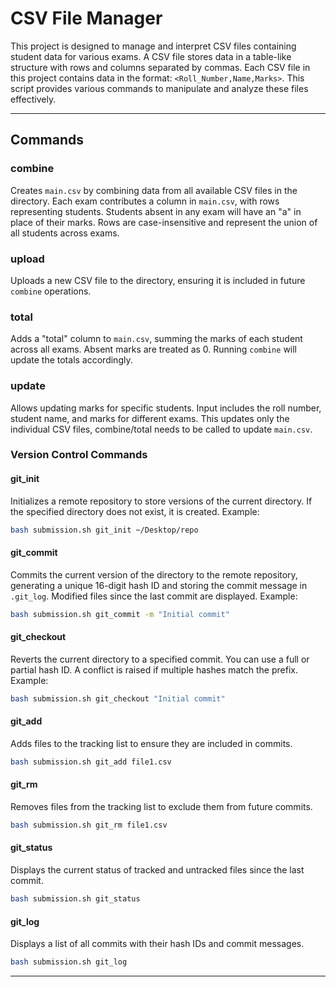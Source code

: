 # CSV File Manager

This project is designed to manage and interpret CSV files containing student data for various exams. A CSV file stores data in a table-like structure with rows and columns separated by commas. Each CSV file in this project contains data in the format:
`<Roll_Number,Name,Marks>`. This script provides various commands to manipulate and analyze these files effectively.

---

## **Commands**

### **combine**

Creates `main.csv` by combining data from all available CSV files in the directory. Each exam contributes a column in `main.csv`, with rows representing students. Students absent in any exam will have an "a" in place of their marks. Rows are case-insensitive and represent the union of all students across exams.

### **upload**

Uploads a new CSV file to the directory, ensuring it is included in future `combine` operations.

### **total**

Adds a "total" column to `main.csv`, summing the marks of each student across all exams. Absent marks are treated as 0. Running `combine` will update the totals accordingly.

### **update**

Allows updating marks for specific students. Input includes the roll number, student name, and marks for different exams. This updates only the individual CSV files, combine/total needs to be called to update `main.csv`.

### **Version Control Commands**

#### **git\_init**

Initializes a remote repository to store versions of the current directory. If the specified directory does not exist, it is created.
Example:

```bash
bash submission.sh git_init ~/Desktop/repo
```

#### **git\_commit**

Commits the current version of the directory to the remote repository, generating a unique 16-digit hash ID and storing the commit message in `.git_log`. Modified files since the last commit are displayed.
Example:

```bash
bash submission.sh git_commit -m "Initial commit"
```

#### **git\_checkout**

Reverts the current directory to a specified commit. You can use a full or partial hash ID. A conflict is raised if multiple hashes match the prefix.
Example:

```bash
bash submission.sh git_checkout "Initial commit"
```

#### **git\_add**

Adds files to the tracking list to ensure they are included in commits.

```bash
bash submission.sh git_add file1.csv
```

#### **git\_rm**

Removes files from the tracking list to exclude them from future commits.

```bash
bash submission.sh git_rm file1.csv
```

#### **git\_status**

Displays the current status of tracked and untracked files since the last commit.

```bash
bash submission.sh git_status
```

#### **git\_log**

Displays a list of all commits with their hash IDs and commit messages.

```bash
bash submission.sh git_log
```

---

